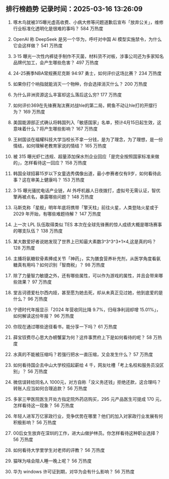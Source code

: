 
## 排行榜趋势 记录时间：2025-03-16 13:26:09
  
  1. 啄木鸟就被315曝光虚高收费、小病大修等问题道歉后宣布「放弃公关」，维修行业标准化透明化是很难的事吗？ 584 万热度
    
  2. OpenAI 称 DeepSeek 是另一个华为，呼吁对中国 AI 模型实施禁令，为什么它会这样做？ 541 万热度
    
  3. 3·15 曝光一次性内裤徒手制作不灭菌，材料货不对板，涉事公司还为多家知名品牌代加工，会产生哪些危害？ 497 万热度
    
  4. 24-25赛季NBA常规赛尼克斯 94:97 勇士，如何评价这场比赛？ 234 万热度
    
  5. 如果你打个响指就能消灭一个物种，你会选择消灭什么？ 200 万热度
    
  6. 为什么非洲资源这么丰富却这么落后这么穷? 177 万热度
    
  7. 如何评价369在先锋赛淘汰赛对战hle的第二局，鳄鱼不动让hle打的开摆行为？ 169 万热度
    
  8. 美国能源部正式确认将韩国列入「敏感国家」名单，预计4月15日起生效，这意味着什么？将产生哪些影响？ 167 万热度
    
  9. 王树国谈在福耀科技大学当校长不拿一分钱，是为了理念，为了理想，是一份情结，如何理解老教育家说的情结？ 165 万热度
    
  10. 被 315 曝光虾仁违规、超量添加保水剂企业回应「是完全按照国家标准来做的」，怎样看待这一回应？ 158 万热度
    
  11. 韩国全球招募15岁以下女童选秀偶像出道，最小参赛者仅有9岁，如何看待此事？这在审美上健康吗？ 153 万热度
    
  12. 3·15 曝光骚扰电话产业链，AI 外呼机器人日夜拨打，虚拟号无需认证，智优擎再被点名，暴露哪些问题？ 148 万热度
    
  13. 马斯克称「星舰」明年年底将携带「擎天柱」前往火星，人类登陆火星或于 2029 年开始，有哪些难题待解？ 147 万热度
    
  14. 上一次 LPL 队伍取得类似 TES 本次在全球先锋赛的惊人成绩大概是哪场赛事的哪支队伍？ 138 万热度
    
  15. 某大数爱好者说她发现了世界上已知最大素数3^3^3^3+1×4,这是真的吗？ 128 万热度
    
  16. 主播将氨糖软骨素捧成关节「神药」，实为膳食营养补充剂，从医学角度看氨糖真有用吗？如何识别「智商税」？ 98 万热度
    
  17. 除了力量智力敏捷之外，还有哪些属性，可以作为游戏的属性，并且会带来哪些效果？ 97 万热度
    
  18. 堂吉诃德爱杜尔西内娅，甚至愿为她去死，却从未真正见过她，他到底爱的是什么？ 96 万热度
    
  19. 宁德时代年报显示「2024 年营收同比降 9.7%，归母净利润却增 15.01%」，如何解读这份年报？ 96 万热度
    
  20. 你现在通过哪些途径看书，能分享一下吗？ 61 万热度
    
  21. 薛宝钗费尽心思大办螃蟹宴为何？这件事贾府上下是如何看待的呢？ 58 万热度
    
  22. 水真的不能被压缩吗？若强行把水一直压缩，又会发生什么？ 57 万热度
    
  23. 如何看待国企去中山大学校招起薪给 4 千，网友吐槽「考上名校和服务员没区别」？ 56 万热度
    
  24. 微信误转给同名人 1000元，对方自称「没义务还钱」拒绝还款，这合理吗？转账人应当如何合理追款？ 56 万热度
    
  25. 多家三甲医院医生开处方指定院外药店购买，295 元产品医生可提成 170 元，怎样看待这一现象？ 56 万热度
    
  26. 年轻人进军万亿家政行业，竞争优势在哪里？他们的加入对家政行业发展有何积极影响？ 56 万热度
    
  27. 00后女生放弃在深圳的工作，进大山做护林员。你怎样看待这种职业选择？ 56 万热度
    
  28. 如何看待大学里学生对老师的评教？ 56 万热度
    
  29. 猫咪为啥会陪人睡一晚上呢？ 56 万热度
    
  30. 华为 windows 许可证到期，对华为会有什么影响？ 56 万热度
    
